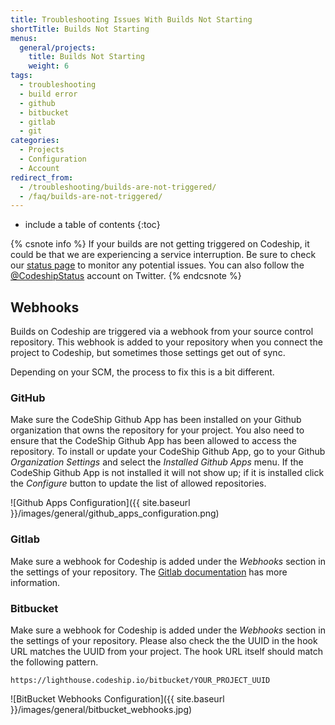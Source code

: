 ```yaml
---
title: Troubleshooting Issues With Builds Not Starting
shortTitle: Builds Not Starting
menus:
  general/projects:
    title: Builds Not Starting
    weight: 6
tags:
  - troubleshooting
  - build error
  - github
  - bitbucket
  - gitlab
  - git
categories:
  - Projects
  - Configuration
  - Account
redirect_from:
  - /troubleshooting/builds-are-not-triggered/
  - /faq/builds-are-not-triggered/
---
```


* include a table of contents
{:toc}

{% csnote info %}
If your builds are not getting triggered on Codeship, it could be that we are experiencing a service interruption. Be sure to check our [status page](https://www.codeshipstatus.com) to monitor any potential issues. You can also follow the [@CodeshipStatus](https://twitter.com/codeship) account on Twitter.
{% endcsnote %}

## Webhooks

Builds on Codeship are triggered via a webhook from your source control repository. This webhook is added to your repository when you connect the project to Codeship, but sometimes those settings get out of sync.

Depending on your SCM, the process to fix this is a bit different.

### GitHub

Make sure the CodeShip Github App has been installed on your Github organization that owns the repository for your project. You also need to ensure that the CodeShip Github App has been allowed to access the repository. To install or update your CodeShip Github App, go to your Github _Organization Settings_ and select the _Installed Github Apps_ menu. If the CodeShip Github App is not installed it will not show up; if it is installed click the _Configure_ button to update the list of allowed repositories.

![Github Apps Configuration]({{ site.baseurl }}/images/general/github_apps_configuration.png)

### Gitlab

Make sure a webhook for Codeship is added under the _Webhooks_ section in the settings of your repository. The [Gitlab documentation](https://docs.gitlab.com/ce/user/project/integrations/webhooks.html) has more information.

### Bitbucket

Make sure a webhook for Codeship is added under the _Webhooks_ section in the settings of your repository. Please also check the the UUID in the hook URL matches the UUID from your project. The hook URL itself should match the following pattern.

```
https://lighthouse.codeship.io/bitbucket/YOUR_PROJECT_UUID
```

![BitBucket Webhooks Configuration]({{ site.baseurl }}/images/general/bitbucket_webhooks.jpg)
